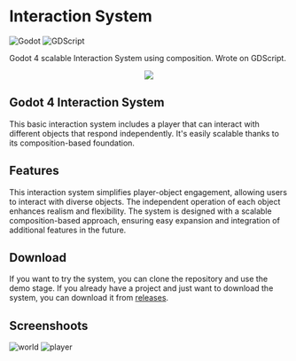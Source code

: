 # Interaction System

![Godot](https://img.shields.io/badge/Godot%204.2-478cbf.svg?logo=godot-engine&logoColor=white&style=for-the-badge)
![GDScript](https://img.shields.io/badge/GDScript-478cbf.svg?logo=godot-engine&logoColor=white&style=for-the-badge)

Godot 4 scalable Interaction System using composition. Wrote on GDScript.

<p align="center">
  <img src="https://github.com/netlaunch/Godot-Interaction-System/assets/154734437/8c09b231-bf7a-4987-8a24-69a73dd97549" />
</p>

## Godot 4 Interaction System
This basic interaction system includes a player that can interact with different objects that respond independently. It's easily scalable thanks to its composition-based foundation.

## Features
This interaction system simplifies player-object engagement, allowing users to interact with diverse objects. The independent operation of each object enhances realism and flexibility. The system is designed with a scalable composition-based approach, ensuring easy expansion and integration of additional features in the future.

## Download
If you want to try the system, you can clone the repository and use the demo stage. If you already have a project and just want to download the system, you can download it from [releases](https://github.com/netlaunch/Godot-Interaction-System/releases).

## Screenshoots
![world](https://github.com/netlaunch/Godot-Interaction-System/assets/154734437/57d3c300-3e8e-4e1b-83ec-14e9c4608ea3)
![player](https://github.com/netlaunch/Godot-Interaction-System/assets/154734437/21783965-8377-4213-8dd4-59355468b383)
